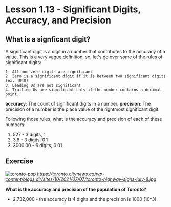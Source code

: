 # Lesson 1.13 - Significant Digits, Accuracy, and Precision

## What is a signficant digit?
A significant digit is a digit in a number that contributes to the accuracy of a value. This is a very vague definition, so, let's go over some of the rules of significant digits:

```
1. All non-zero digits are significant
2. Zero is a significant digit if it is between two significant digits (ex. 4040)
3. Leading 0s are not significant
4. Trailing 0s are significant only if the number contains a decimal point.
```

**accuracy**: The count of significant digits in a number.
**precision**: The precision of a number is the place value of the rightmost significant digit.

Following those rules, what is the accuracy and precision of each of these numbers:
1. 527 - 3 digits, 1
2. 3.8 - 3 digits, 0.1
3. 3000.00 - 6 digits, 0.01

## Exercise
![toronto-pop](https://toronto.citynews.ca/wp-content/blogs.dir/sites/10/2021/07/07/toronto-highway-signs-july-8.jpg)
*https://toronto.citynews.ca/wp-content/blogs.dir/sites/10/2021/07/07/toronto-highway-signs-july-8.jpg*

**What is the accuracy and precision of the population of Toronto?**
- 2,732,000 - the accuracy is 4 digits and the precision is 1000 (10^3).